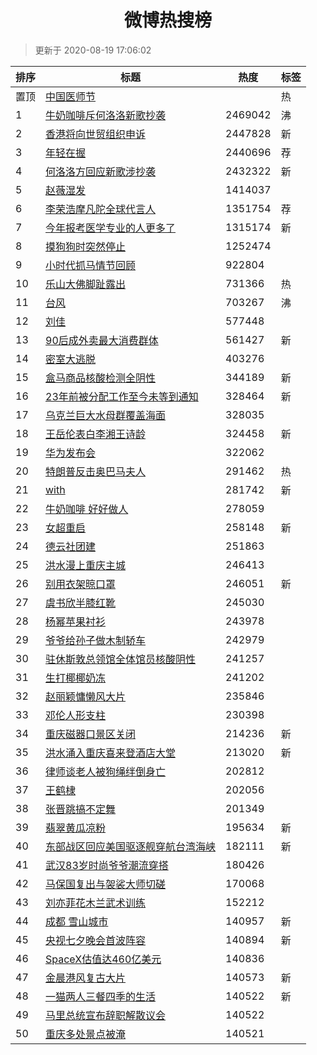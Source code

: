 <h1 align="center">微博热搜榜</h1>

> 更新于 2020-08-19 17:06:02

| 排序 | 标题                                                                                                                                                                                                                                        | 热度    | 标签 |
| ---- | ------------------------------------------------------------------------------------------------------------------------------------------------------------------------------------------------------------------------------------------- | ------- | ---- |
| 置顶 | [中国医师节](https://s.weibo.com/weibo?q=%23%E4%B8%AD%E5%9B%BD%E5%8C%BB%E5%B8%88%E8%8A%82%23&Refer=new_time)                                                                                                                                |         | 热   |
| 1    | [牛奶咖啡斥何洛洛新歌抄袭](https://s.weibo.com/weibo?q=%23%E7%89%9B%E5%A5%B6%E5%92%96%E5%95%A1%E6%96%A5%E4%BD%95%E6%B4%9B%E6%B4%9B%E6%96%B0%E6%AD%8C%E6%8A%84%E8%A2%AD%23&Refer=top)                                                        | 2469042 | 沸   |
| 2    | [香港将向世贸组织申诉](https://s.weibo.com/weibo?q=%23%E9%A6%99%E6%B8%AF%E5%B0%86%E5%90%91%E4%B8%96%E8%B4%B8%E7%BB%84%E7%BB%87%E7%94%B3%E8%AF%89%23&Refer=top)                                                                              | 2447828 | 新   |
| 3    | [年轻在握](https://s.weibo.comjavascript:void(0);)                                                                                                                                                                                          | 2440696 | 荐   |
| 4    | [何洛洛方回应新歌涉抄袭](https://s.weibo.com/weibo?q=%23%E4%BD%95%E6%B4%9B%E6%B4%9B%E6%96%B9%E5%9B%9E%E5%BA%94%E6%96%B0%E6%AD%8C%E6%B6%89%E6%8A%84%E8%A2%AD%23&Refer=top)                                                                   | 2432322 | 新   |
| 5    | [赵薇湿发](https://s.weibo.com/weibo?q=%23%E8%B5%B5%E8%96%87%E6%B9%BF%E5%8F%91%23&Refer=top)                                                                                                                                                | 1414037 |      |
| 6    | [李荣浩摩凡陀全球代言人](https://s.weibo.comjavascript:void(0);)                                                                                                                                                                            | 1351754 | 荐   |
| 7    | [今年报考医学专业的人更多了](https://s.weibo.com/weibo?q=%23%E4%BB%8A%E5%B9%B4%E6%8A%A5%E8%80%83%E5%8C%BB%E5%AD%A6%E4%B8%93%E4%B8%9A%E7%9A%84%E4%BA%BA%E6%9B%B4%E5%A4%9A%E4%BA%86%23&Refer=top)                                             | 1315174 | 新   |
| 8    | [摸狗狗时突然停止](https://s.weibo.com/weibo?q=%23%E6%91%B8%E7%8B%97%E7%8B%97%E6%97%B6%E7%AA%81%E7%84%B6%E5%81%9C%E6%AD%A2%23&Refer=top)                                                                                                    | 1252474 |      |
| 9    | [小时代抓马情节回顾](https://s.weibo.com/weibo?q=%23%E5%B0%8F%E6%97%B6%E4%BB%A3%E6%8A%93%E9%A9%AC%E6%83%85%E8%8A%82%E5%9B%9E%E9%A1%BE%23&Refer=top)                                                                                         | 922804  |      |
| 10   | [乐山大佛脚趾露出](https://s.weibo.com/weibo?q=%23%E4%B9%90%E5%B1%B1%E5%A4%A7%E4%BD%9B%E8%84%9A%E8%B6%BE%E9%9C%B2%E5%87%BA%23&Refer=top)                                                                                                    | 731366  | 热   |
| 11   | [台风](https://s.weibo.com/weibo?q=%23%E5%8F%B0%E9%A3%8E%23&Refer=top)                                                                                                                                                                      | 703267  | 沸   |
| 12   | [刘佳](https://s.weibo.com/weibo?q=%E5%88%98%E4%BD%B3&Refer=top)                                                                                                                                                                            | 577448  |      |
| 13   | [90后成外卖最大消费群体](https://s.weibo.com/weibo?q=%2390%E5%90%8E%E6%88%90%E5%A4%96%E5%8D%96%E6%9C%80%E5%A4%A7%E6%B6%88%E8%B4%B9%E7%BE%A4%E4%BD%93%23&Refer=top)                                                                          | 561427  | 新   |
| 14   | [密室大逃脱](https://s.weibo.com/weibo?q=%E5%AF%86%E5%AE%A4%E5%A4%A7%E9%80%83%E8%84%B1&Refer=top)                                                                                                                                           | 403276  |      |
| 15   | [盒马商品核酸检测全阴性](https://s.weibo.com/weibo?q=%23%E7%9B%92%E9%A9%AC%E5%95%86%E5%93%81%E6%A0%B8%E9%85%B8%E6%A3%80%E6%B5%8B%E5%85%A8%E9%98%B4%E6%80%A7%23&Refer=top)                                                                   | 344189  | 新   |
| 16   | [23年前被分配工作至今未等到通知](https://s.weibo.com/weibo?q=%2323%E5%B9%B4%E5%89%8D%E8%A2%AB%E5%88%86%E9%85%8D%E5%B7%A5%E4%BD%9C%E8%87%B3%E4%BB%8A%E6%9C%AA%E7%AD%89%E5%88%B0%E9%80%9A%E7%9F%A5%23&Refer=top)                              | 328464  | 新   |
| 17   | [乌克兰巨大水母群覆盖海面](https://s.weibo.com/weibo?q=%23%E4%B9%8C%E5%85%8B%E5%85%B0%E5%B7%A8%E5%A4%A7%E6%B0%B4%E6%AF%8D%E7%BE%A4%E8%A6%86%E7%9B%96%E6%B5%B7%E9%9D%A2%23&Refer=top)                                                        | 328035  |      |
| 18   | [王岳伦表白李湘王诗龄](https://s.weibo.com/weibo?q=%23%E7%8E%8B%E5%B2%B3%E4%BC%A6%E8%A1%A8%E7%99%BD%E6%9D%8E%E6%B9%98%E7%8E%8B%E8%AF%97%E9%BE%84%23&Refer=top)                                                                              | 324458  | 新   |
| 19   | [华为发布会](https://s.weibo.com/weibo?q=%23%E5%8D%8E%E4%B8%BA%E5%8F%91%E5%B8%83%E4%BC%9A%23&Refer=top)                                                                                                                                     | 322062  |      |
| 20   | [特朗普反击奥巴马夫人](https://s.weibo.com/weibo?q=%23%E7%89%B9%E6%9C%97%E6%99%AE%E5%8F%8D%E5%87%BB%E5%A5%A5%E5%B7%B4%E9%A9%AC%E5%A4%AB%E4%BA%BA%23&Refer=top)                                                                              | 291462  | 热   |
| 21   | [with](https://s.weibo.com/weibo?q=with&Refer=top)                                                                                                                                                                                          | 281742  | 新   |
| 22   | [牛奶咖啡 好好做人](https://s.weibo.com/weibo?q=%E7%89%9B%E5%A5%B6%E5%92%96%E5%95%A1%20%E5%A5%BD%E5%A5%BD%E5%81%9A%E4%BA%BA&Refer=top)                                                                                                      | 278059  |      |
| 23   | [女超重启](https://s.weibo.com/weibo?q=%E5%A5%B3%E8%B6%85%E9%87%8D%E5%90%AF&Refer=top)                                                                                                                                                      | 258148  | 新   |
| 24   | [德云社团建](https://s.weibo.com/weibo?q=%23%E5%BE%B7%E4%BA%91%E7%A4%BE%E5%9B%A2%E5%BB%BA%23&Refer=top)                                                                                                                                     | 251863  |      |
| 25   | [洪水漫上重庆主城](https://s.weibo.com/weibo?q=%23%E6%B4%AA%E6%B0%B4%E6%BC%AB%E4%B8%8A%E9%87%8D%E5%BA%86%E4%B8%BB%E5%9F%8E%23&Refer=top)                                                                                                    | 246413  |      |
| 26   | [别用衣架晾口罩](https://s.weibo.com/weibo?q=%23%E5%88%AB%E7%94%A8%E8%A1%A3%E6%9E%B6%E6%99%BE%E5%8F%A3%E7%BD%A9%23&Refer=top)                                                                                                               | 246051  | 新   |
| 27   | [虞书欣半膝红靴](https://s.weibo.com/weibo?q=%23%E8%99%9E%E4%B9%A6%E6%AC%A3%E5%8D%8A%E8%86%9D%E7%BA%A2%E9%9D%B4%23&Refer=top)                                                                                                               | 245030  |      |
| 28   | [杨幂苹果衬衫](https://s.weibo.com/weibo?q=%23%E6%9D%A8%E5%B9%82%E8%8B%B9%E6%9E%9C%E8%A1%AC%E8%A1%AB%23&Refer=top)                                                                                                                          | 243978  |      |
| 29   | [爷爷给孙子做木制轿车](https://s.weibo.com/weibo?q=%23%E7%88%B7%E7%88%B7%E7%BB%99%E5%AD%99%E5%AD%90%E5%81%9A%E6%9C%A8%E5%88%B6%E8%BD%BF%E8%BD%A6%23&Refer=top)                                                                              | 242979  |      |
| 30   | [驻休斯敦总领馆全体馆员核酸阴性](https://s.weibo.com/weibo?q=%23%E9%A9%BB%E4%BC%91%E6%96%AF%E6%95%A6%E6%80%BB%E9%A2%86%E9%A6%86%E5%85%A8%E4%BD%93%E9%A6%86%E5%91%98%E6%A0%B8%E9%85%B8%E9%98%B4%E6%80%A7%23&Refer=top)                       | 241257  |      |
| 31   | [生打椰椰奶冻](https://s.weibo.com/weibo?q=%E7%94%9F%E6%89%93%E6%A4%B0%E6%A4%B0%E5%A5%B6%E5%86%BB&Refer=top)                                                                                                                                | 241202  |      |
| 32   | [赵丽颖慵懒风大片](https://s.weibo.com/weibo?q=%23%E8%B5%B5%E4%B8%BD%E9%A2%96%E6%85%B5%E6%87%92%E9%A3%8E%E5%A4%A7%E7%89%87%23&Refer=top)                                                                                                    | 235846  |      |
| 33   | [邓伦人形支柱](https://s.weibo.com/weibo?q=%23%E9%82%93%E4%BC%A6%E4%BA%BA%E5%BD%A2%E6%94%AF%E6%9F%B1%23&Refer=top)                                                                                                                          | 230398  |      |
| 34   | [重庆磁器口景区关闭](https://s.weibo.com/weibo?q=%E9%87%8D%E5%BA%86%E7%A3%81%E5%99%A8%E5%8F%A3%E6%99%AF%E5%8C%BA%E5%85%B3%E9%97%AD&Refer=top)                                                                                               | 214236  | 新   |
| 35   | [洪水涌入重庆喜来登酒店大堂](https://s.weibo.com/weibo?q=%E6%B4%AA%E6%B0%B4%E6%B6%8C%E5%85%A5%E9%87%8D%E5%BA%86%E5%96%9C%E6%9D%A5%E7%99%BB%E9%85%92%E5%BA%97%E5%A4%A7%E5%A0%82&Refer=top)                                                   | 213020  | 新   |
| 36   | [律师谈老人被狗绳绊倒身亡](https://s.weibo.com/weibo?q=%23%E5%BE%8B%E5%B8%88%E8%B0%88%E8%80%81%E4%BA%BA%E8%A2%AB%E7%8B%97%E7%BB%B3%E7%BB%8A%E5%80%92%E8%BA%AB%E4%BA%A1%23&Refer=top)                                                        | 202812  |      |
| 37   | [王鹤棣](https://s.weibo.com/weibo?q=%E7%8E%8B%E9%B9%A4%E6%A3%A3&Refer=top)                                                                                                                                                                 | 202056  |      |
| 38   | [张晋跳搞不定舞](https://s.weibo.com/weibo?q=%23%E5%BC%A0%E6%99%8B%E8%B7%B3%E6%90%9E%E4%B8%8D%E5%AE%9A%E8%88%9E%23&Refer=top)                                                                                                               | 201349  |      |
| 39   | [翡翠黄瓜凉粉](https://s.weibo.com/weibo?q=%23%E7%BF%A1%E7%BF%A0%E9%BB%84%E7%93%9C%E5%87%89%E7%B2%89%23&Refer=top)                                                                                                                          | 195634  | 新   |
| 40   | [东部战区回应美国驱逐舰穿航台湾海峡](https://s.weibo.com/weibo?q=%23%E4%B8%9C%E9%83%A8%E6%88%98%E5%8C%BA%E5%9B%9E%E5%BA%94%E7%BE%8E%E5%9B%BD%E9%A9%B1%E9%80%90%E8%88%B0%E7%A9%BF%E8%88%AA%E5%8F%B0%E6%B9%BE%E6%B5%B7%E5%B3%A1%23&Refer=top) | 182111  | 新   |
| 41   | [武汉83岁时尚爷爷潮流穿搭](https://s.weibo.com/weibo?q=%23%E6%AD%A6%E6%B1%8983%E5%B2%81%E6%97%B6%E5%B0%9A%E7%88%B7%E7%88%B7%E6%BD%AE%E6%B5%81%E7%A9%BF%E6%90%AD%23&Refer=top)                                                               | 180426  |      |
| 42   | [马保国复出与袈裟大师切磋](https://s.weibo.com/weibo?q=%23%E9%A9%AC%E4%BF%9D%E5%9B%BD%E5%A4%8D%E5%87%BA%E4%B8%8E%E8%A2%88%E8%A3%9F%E5%A4%A7%E5%B8%88%E5%88%87%E7%A3%8B%23&Refer=top)                                                        | 170068  |      |
| 43   | [刘亦菲花木兰武术训练](https://s.weibo.com/weibo?q=%23%E5%88%98%E4%BA%A6%E8%8F%B2%E8%8A%B1%E6%9C%A8%E5%85%B0%E6%AD%A6%E6%9C%AF%E8%AE%AD%E7%BB%83%23&Refer=top)                                                                              | 152212  |      |
| 44   | [成都 雪山城市](https://s.weibo.com/weibo?q=%E6%88%90%E9%83%BD%20%E9%9B%AA%E5%B1%B1%E5%9F%8E%E5%B8%82&Refer=top)                                                                                                                            | 140957  | 新   |
| 45   | [央视七夕晚会首波阵容](https://s.weibo.com/weibo?q=%E5%A4%AE%E8%A7%86%E4%B8%83%E5%A4%95%E6%99%9A%E4%BC%9A%E9%A6%96%E6%B3%A2%E9%98%B5%E5%AE%B9&Refer=top)                                                                                    | 140894  | 新   |
| 46   | [SpaceX估值达460亿美元](https://s.weibo.com/weibo?q=SpaceX%E4%BC%B0%E5%80%BC%E8%BE%BE460%E4%BA%BF%E7%BE%8E%E5%85%83&Refer=top)                                                                                                              | 140836  |      |
| 47   | [金晨港风复古大片](https://s.weibo.com/weibo?q=%23%E9%87%91%E6%99%A8%E6%B8%AF%E9%A3%8E%E5%A4%8D%E5%8F%A4%E5%A4%A7%E7%89%87%23&Refer=top)                                                                                                    | 140573  | 新   |
| 48   | [一猫两人三餐四季的生活](https://s.weibo.com/weibo?q=%23%E4%B8%80%E7%8C%AB%E4%B8%A4%E4%BA%BA%E4%B8%89%E9%A4%90%E5%9B%9B%E5%AD%A3%E7%9A%84%E7%94%9F%E6%B4%BB%23&Refer=top)                                                                   | 140522  | 新   |
| 49   | [马里总统宣布辞职解散议会](https://s.weibo.com/weibo?q=%E9%A9%AC%E9%87%8C%E6%80%BB%E7%BB%9F%E5%AE%A3%E5%B8%83%E8%BE%9E%E8%81%8C%E8%A7%A3%E6%95%A3%E8%AE%AE%E4%BC%9A&Refer=top)                                                              | 140522  |      |
| 50   | [重庆多处景点被淹](https://s.weibo.com/weibo?q=%23%E9%87%8D%E5%BA%86%E5%A4%9A%E5%A4%84%E6%99%AF%E7%82%B9%E8%A2%AB%E6%B7%B9%23&Refer=top)                                                                                                    | 140521  |      |